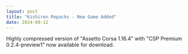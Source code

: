 ```yaml
---
layout: post
title: "Kishiren Repacks - New Game Added"
date: 2024-09-12
---
```


Highly compressed version of "Assetto Corsa 1.16.4" with "CSP Premium 0.2.4-preview1" now available for download.
